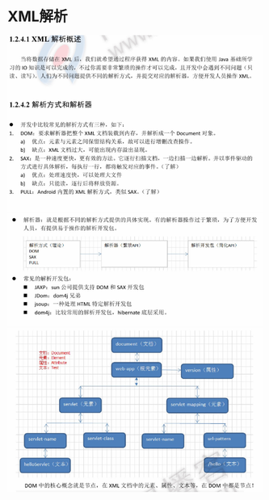 # XML解析

![](../../.gitbook/assets/import%20%2820%29.png)![](../../.gitbook/assets/import%20%2817%29.png)![](../../.gitbook/assets/import%20%2822%29.png)

